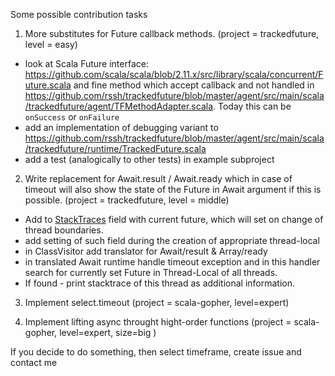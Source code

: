 
Some possible contribution tasks

 1. More substitutes for Future callback methods. (project = trackedfuture, level = easy)

  - look at Scala Future interface: https://github.com/scala/scala/blob/2.11.x/src/library/scala/concurrent/Future.scala and fine method which accept callback and not handled in https://github.com/rssh/trackedfuture/blob/master/agent/src/main/scala/trackedfuture/agent/TFMethodAdapter.scala.  Today this can be `onSuccess` or `onFailure`
  - add an implementation of debugging variant to https://github.com/rssh/trackedfuture/blob/master/agent/src/main/scala/trackedfuture/runtime/TrackedFuture.scala
  - add a test (analogically to other tests) in example subproject

 2. Write replacement for Await.result / Await.ready which in case of timeout will also show the state of the
 Future in Await argument if this is possible. (project = trackedfuture, level = middle)

  - Add to [StackTraces](https://github.com/rssh/trackedfuture/blob/master/agent/src/main/scala/trackedfuture/runtime/StackTraces.scala) field with current future, which will set on change of thread boundaries.
  - add setting of such field during the creation of appropriate thread-local 
  - in ClassVisitor add translator for Await/result & Array/ready
  - in translated Await runtime handle timeout exception and in this handler search for currently
  set Future in Thread-Local of all threads.  
  - If found - print stacktrace of this thread as additional information.

 3. Implement select.timeout (project = scala-gopher, level=expert)  

 4. Implement lifting async throught hight-order functions  (project = scala-gopher, level=expert, size=big )  

If you decide to do something, then select timeframe, create issue and contact me
